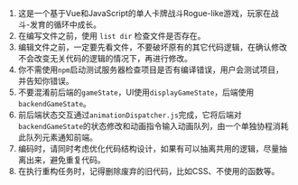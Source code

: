 1. 这是一个基于Vue和JavaScript的单人卡牌战斗Rogue-like游戏，玩家在战斗-发育的循环中成长。
2. 在编写文件之前，使用 `list dir` 检查文件是否存在。
3. 编辑文件之前，一定要先看文件，不要破坏原有的其它代码逻辑，在确认修改不会改变无关代码的逻辑的情况下，再进行修改。
4. 你不需使用`npm`启动测试服务器检查项目是否有编译错误，用户会测试项目，并告知你错误。
5. 不要混淆前后端的`gameState`，UI使用`displayGameState`，后端使用`backendGameState`。
6. 前后端状态交互通过`animationDispatcher.js`完成，它将后端对`backendGameState`的状态修改和动画指令输入动画队列，由一个单独协程消耗此队列元素通知前端。
7. 编码时，请同时考虑优化代码结构设计，如果有可以抽离共用的逻辑，尽量抽离出来，避免重复代码。
8. 在执行重构任务时，记得删除废弃的旧代码，比如CSS、不使用的函数等。
